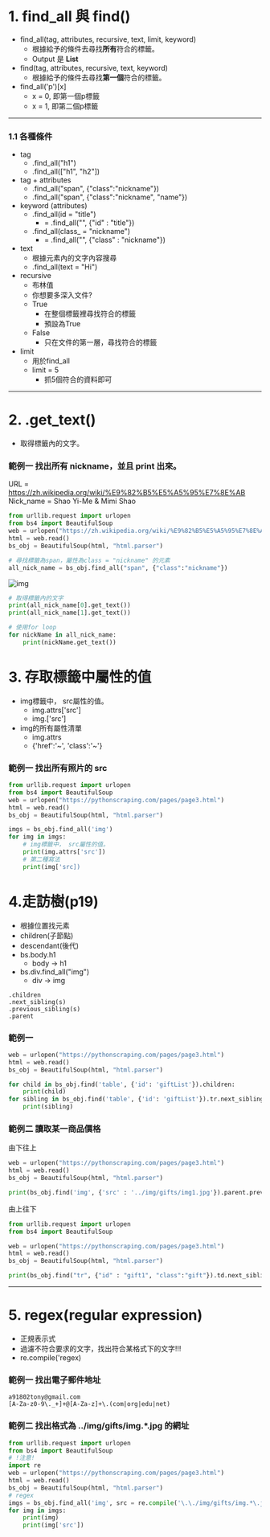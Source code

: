 # 1. find_all 與 find()
- find_all(tag, attributes, recursive, text, limit, keyword)
  - 根據給予的條件去尋找**所有**符合的標籤。 
  - Output 是 **List**
- find(tag, attributes, recursive, text, keyword)
  - 根據給予的條件去尋找**第一個**符合的標籤。 
- find_all('p')[x]
  - x = 0, 即第一個p標籤
  - x = 1, 即第二個p標籤
***
### 1.1 各種條件
- tag
  - .find_all("h1")
  - .find_all(["h1", "h2"])
- tag + attributes
  - .find_all("span", {"class":"nickname"})
  - .find_all("span", {"class":"nickname", "name"})
- keyword (attributes)
  - .find_all(id = "title")
    - = .find_all("", {"id" : "title"}) 
  - .find_all(class_ = "nickname")
    - = .find_all("", {"class" : "nickname"}) 
- text
  - 根據元素內的文字內容搜尋
  - .find_all(text = "Hi")
- recursive
  - 布林值
  - 你想要多深入文件?
  - True
    - 在整個標籤裡尋找符合的標籤 
    - 預設為True
  - False
    - 只在文件的第一層，尋找符合的標籤 
- limit
  - 用於find_all
  - limit = 5
    - 抓5個符合的資料即可
***
# 2. .get_text()
- 取得標籤內的文字。

### 範例一 找出所有 nickname，並且 print 出來。
URL = https://zh.wikipedia.org/wiki/%E9%82%B5%E5%A5%95%E7%8E%AB  
Nick_name = Shao Yi-Me & Mimi Shao
```python
from urllib.request import urlopen
from bs4 import BeautifulSoup
web = urlopen("https://zh.wikipedia.org/wiki/%E9%82%B5%E5%A5%95%E7%8E%AB")
html = web.read()
bs_obj = BeautifulSoup(html, "html.parser")

# 尋找標籤為span，屬性為class = "nickname" 的元素
all_nick_name = bs_obj.find_all("span", {"class":"nickname"})
```
![img](https://github.com/TonnyLee123/-.md/blob/main/Screenshot%202021-12-08%20175652.jpg)
```python
# 取得標籤內的文字
print(all_nick_name[0].get_text())
print(all_nick_name[1].get_text())

# 使用for loop
for nickName in all_nick_name:
    print(nickName.get_text())
```
# 3. 存取標籤中屬性的值
- img標籤中， src屬性的值。
  - img.attrs['src'] 
  - img.['src'] 
- img的所有屬性清單
  - img.attrs
  - {'href':'~', 'class':'~'} 
### 範例一 找出所有照片的 src
```python
from urllib.request import urlopen
from bs4 import BeautifulSoup
web = urlopen("https://pythonscraping.com/pages/page3.html")
html = web.read()
bs_obj = BeautifulSoup(html, "html.parser")

imgs = bs_obj.find_all('img')
for img in imgs:
    # img標籤中， src屬性的值。
    print(img.attrs['src'])
    # 第二種寫法
    print(img['src])
```
# 4.走訪樹(p19)
- 根據位置找元素
- children(子節點)
- descendant(後代)
- bs.body.h1
  - body -> h1
- bs.div.find_all("img")
  - div -> img
```
.children
.next_sibling(s)
.previous_sibling(s)
.parent
```
### 範例一
```python
web = urlopen("https://pythonscraping.com/pages/page3.html")
html = web.read()
bs_obj = BeautifulSoup(html, "html.parser")

for child in bs_obj.find('table', {'id': 'giftList'}).children:
    print(child)
for sibling in bs_obj.find('table', {'id': 'giftList'}).tr.next_siblings:
    print(sibling)
```

### 範例二 讀取某一商品價格
由下往上
```python
web = urlopen("https://pythonscraping.com/pages/page3.html")
html = web.read()
bs_obj = BeautifulSoup(html, "html.parser")

print(bs_obj.find('img', {'src' : '../img/gifts/img1.jpg'}).parent.previous_sibling.get_text())
```
由上往下
```python
from urllib.request import urlopen
from bs4 import BeautifulSoup

web = urlopen("https://pythonscraping.com/pages/page3.html")
html = web.read()
bs_obj = BeautifulSoup(html, "html.parser")

print(bs_obj.find("tr", {"id" : "gift1", "class":"gift"}).td.next_sibling.next_sibling.get_text())
```
***

# 5. regex(regular expression)
- 正規表示式
- 過濾不符合要求的文字，找出符合某格式下的文字!!!
- re.compile('regex)
### 範例一 找出電子郵件地址
```
a91802tony@gmail.com
[A-Za-z0-9\._+]+@[A-Za-z]+\.(com|org|edu|net)
```
### 範例二 找出格式為 \.\./img/gifts/img.*\.jpg 的網址
```python
from urllib.request import urlopen
from bs4 import BeautifulSoup
# !注意!
import re
web = urlopen("https://pythonscraping.com/pages/page3.html")
html = web.read()
bs_obj = BeautifulSoup(html, "html.parser")
# regex
imgs = bs_obj.find_all('img', src = re.compile('\.\./img/gifts/img.*\.jpg'))
for img in imgs:
    print(img)
    print(img['src'])
```


